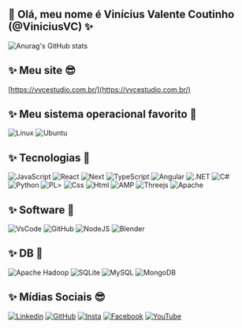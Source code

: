 ## 👋 Olá, meu nome é Vinícius Valente Coutinho (@ViniciusVC) ✨

![Anurag's GitHub stats](https://github-readme-stats.vercel.app/api?username=anuraghazra&theme=dark&show_icons=true)

## ✨ Meu site 😎

[https://vvcestudio.com.br/](https://vvcestudio.com.br/)

## ✨ Meu sistema operacional favorito 💞️
![Linux](https://img.shields.io/badge/Linux-FCC624?style=for-the-badge&logo=linux&logoColor=black)
![Ubuntu](https://img.shields.io/badge/Ubuntu-35495E?style=for-the-badge&logo=ubuntu&logoColor=2CA5E0)

## ✨ Tecnologias 🚀 

![JavaScript](https://img.shields.io/badge/JavaScript-F7DF1E?style=for-the-badge&logo=javascript&logoColor=black)
![React](https://img.shields.io/badge/React-20232A?style=for-the-badge&logo=react&logoColor=61DAFB)
![Next](https://img.shields.io/badge/Next-black?style=for-the-badge&logo=next.js&logoColor=white)
![TypeScript](https://img.shields.io/badge/TypeScript-007ACC?style=for-the-badge&logo=typescript&logoColor=white)
![Angular](https://img.shields.io/badge/Angular-DD0031?style=for-the-badge&logo=angular&logoColor=white)
![.NET](https://img.shields.io/badge/.NET-5C2D91?style=for-the-badge&logo=.net&logoColor=white)
![C#](https://img.shields.io/badge/c%23-%23239120.svg?style=for-the-badge&logo=csharp&logoColor=white)
![Python](https://img.shields.io/badge/python-3670A0?style=for-the-badge&logo=python&logoColor=ffdd54)
![PL](https://img.shields.io/badge/PL%2FSQL-FFFFFF?style=for-the-badge&logo=oracle&logoColor=FF0000&labelColor=FFFFFF&color=FF0000)>
![Css](https://img.shields.io/badge/CSS3-1572B6?style=for-the-badge&logo=css3&logoColor=white)
![Html](https://img.shields.io/badge/HTML5-E34F26?style=for-the-badge&logo=html5&logoColor=white)
![AMP](https://img.shields.io/badge/Amp-005AF0?style=for-the-badge&logo=amp&logoColor=white)
![Threejs](https://img.shields.io/badge/threejs-black?style=for-the-badge&logo=three.js&logoColor=white)
![Apache](https://img.shields.io/badge/apache-%23D42029.svg?style=for-the-badge&logo=apache&logoColor=white)

## ✨ Software 🌱

![VsCode](https://img.shields.io/badge/Visual_Studio_Code-0078D4?style=for-the-badge&logo=visual%20studio%20code&logoColor=white)
![GitHub](https://img.shields.io/badge/GitHub-100000?style=for-the-badge&logo=github&logoColor=white)
![NodeJS](https://img.shields.io/badge/node.js-6DA55F?style=for-the-badge&logo=node.js&logoColor=white)
![Blender](https://img.shields.io/badge/blender-%23F5792A.svg?style=for-the-badge&logo=blender&logoColor=white)

## ✨ DB 👀

![Apache Hadoop](https://img.shields.io/badge/Apache%20Hadoop-66CCFF?style=for-the-badge&logo=apachehadoop&logoColor=black)
![SQLite](https://img.shields.io/badge/SQLite-000?style=for-the-badge&logo=sqlite&logoColor=07405E)
![MySQL](https://img.shields.io/badge/MySQL-00000F?style=for-the-badge&logo=mysql&logoColor=white)
![MongoDB](https://img.shields.io/badge/MongoDB-%234ea94b.svg?style=for-the-badge&logo=mongodb&logoColor=white)


## ✨ Mídias Sociais 😎

[![Linkedin](https://img.shields.io/badge/LinkedIn-0077B5?style=for-the-badge&logo=linkedin&logoColor=white)](https://www.linkedin.com/in/vin%C3%ADcius-valente-51989523/)
[![GitHub](https://img.shields.io/badge/GitHub-100000?style=for-the-badge&logo=github&logoColor=white)](https://github.com/ViniciusVC/)
[![Insta](https://img.shields.io/badge/Instagram-E4405F?style=for-the-badge&logo=instagram&logoColor=white)](https://www.instagram.com/vvcestudio/)
[![Facebook](https://img.shields.io/badge/Facebook-1877F2?style=for-the-badge&logo=facebook&logoColor=white)](https://www.facebook.com/designervvc/)
[![YouTube](https://img.shields.io/badge/YouTube-%23FF0000.svg?style=for-the-badge&logo=YouTube&logoColor=white)](https://www.youtube.com/user/vvcestudio)


